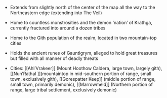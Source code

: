 * Extends from slightly north of the center of the map all the way to the Northeastern edge (extending into The Veil)
  
- Home to countless monstrosities and the demon ‘nation’ of Krathga, currently fractured into around a dozen tribes
  
- Home to the Gith population of the realm, located in two mountain-top cities
  
- Holds the ancient runes of Gauntlgrym, alleged to hold great treasures but filled with all manner of deadly threats
  
- Cities: [[Ahl’Vrakeer]] (Mount Hoothow Caldera, large town, largely gith), [[Nun’Rathal ]](mountaintop in mid-southern portion of range, small town, exclusively gith), [[Gorespatter Keep]] (middle portion of range, small town, primarily demonic), [[Marrowmeld]] (Northern portion of range, large tribal settlement, exclusively demonic)